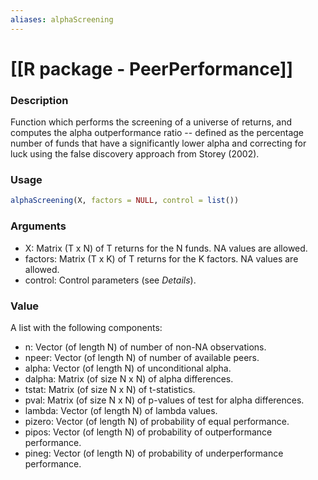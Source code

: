 ```yaml
---
aliases: alphaScreening
---
```


# [[R package - PeerPerformance]]

### Description
Function which performs the screening of a universe of returns, and computes the alpha outperformance ratio -- defined as the percentage number of funds that have a significantly lower alpha and correcting for luck using the false discovery approach from Storey (2002).

### Usage
```R
alphaScreening(X, factors = NULL, control = list())
```

### Arguments
- X: Matrix (T x N) of T returns for the N funds. NA values are 				allowed.
- factors: Matrix (T x K) of T returns for the K factors. NA values are allowed.
- control: Control parameters (see *Details*).

### Value

A list with the following components:
- n: Vector (of length N) of number of non-NA observations.
- npeer: Vector (of length N) of number of available peers.
- alpha: Vector (of length N) of unconditional alpha.
- dalpha: Matrix (of size N x N) of alpha differences.
- tstat: Matrix (of size N x N) of t-statistics.
- pval: Matrix (of size N x N) of p-values of test for alpha differences.
- lambda: Vector (of length N) of lambda values.
- pizero: Vector (of length N) of probability of equal performance.
- pipos: Vector (of length N) of probability of outperformance performance.
- pineg: Vector (of length N) of probability of underperformance performance.
